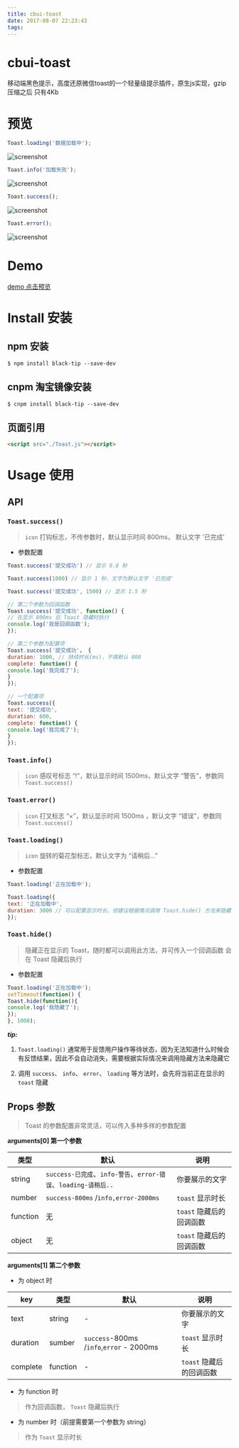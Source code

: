 ```yaml
---
title: cbui-toast
date: 2017-08-07 22:23:43
tags:
---
```

# cbui-toast 

移动端黑色提示，高度还原微信toast的一个轻量级提示插件，原生js实现，gzip压缩之后 只有4Kb
# 预览
```js
Toast.loading('数据加载中');
```
![screenshot](screenshot/1.png)
```js
Toast.info('加载失败');
```
![screenshot](screenshot/2.png)
```js
Toast.success();
```
![screenshot](screenshot/3.png)
```js
Toast.error();
```
![screenshot](screenshot/4.png)

# Demo
[demo 点击预览](https://yishibakaien.github.io/black-tip/build/index.html)

# Install 安装
## npm 安装
```shell
$ npm install black-tip --save-dev
```
## cnpm 淘宝镜像安装
```shell
$ cnpm install black-tip --save-dev
```
## 页面引用 
```html
<script src="./Toast.js"></script>
```
# Usage 使用 
## API
### `Toast.success() `

> `icon` 打钩标志，不传参数时，默认显示时间 800ms， 默认文字 '已完成'

- 参数配置

```js
Toast.success('提交成功') // 显示 0.8 秒

Toast.success(1000) // 显示 1 秒，文字为默认文字 '已完成'

Toast.success('提交成功', 1500) // 显示 1.5 秒

// 第二个参数为回调函数
Toast.success('提交成功', function() {
// 在显示 800ms 后 Toast 隐藏时执行
console.log('我是回调函数');
});

// 第二个参数为配置项
Toast.success('提交成功'， {
duration: 1000, // 持续时长(ms)，不填默认 800
complete: function() {
console.log('我完成了');
}
});

// 一个配置项
Toast.success({
text: '提交成功',
duration: 600,
complete: function() {
console.log('我完成了');
}
});

```
### `Toast.info()`
> `icon` 感叹号标志 “!”，默认显示时间 1500ms，默认文字 “警告”，参数同 `Toast.success()`

### `Toast.error()`
> `icon` 打叉标志 “×”，默认显示时间 1500ms ，默认文字 “错误”，参数同 `Toast.success()`

### `Toast.loading()`
> `icon` 旋转的菊花型标志，默认文字为 “请稍后...”

- 参数配置

```js
Toast.loading('正在加载中');

Toast.loading({
text: '正在加载中',
duration: 3000 // 可以配置显示时长，但建议根据情况调用 Toast.hide() 方法来隐藏
});
```

### `Toast.hide()`
> 隐藏正在显示的 Toast，随时都可以调用此方法，并可传入一个回调函数 会在 Toast 隐藏后执行

- 参数配置

```js
Toast.loading('正在加载中');
setTimeout(function() {
Toast.hide(function(){
console.log('我隐藏了');
});
}, 1000);
```
_**tip:**_

1. `Toast.loading()` 通常用于反馈用户操作等待状态，因为无法知道什么时候会有反馈结果，因此不会自动消失，需要根据实际情况来调用隐藏方法来隐藏它

2. 调用 `success`、 `info`、 `error`、 `loading` 等方法时，会先将当前正在显示的 `toast` 隐藏


## Props 参数

> Toast 的参数配置非常灵活，可以传入多种多样的参数配置

**arguments[0] 第一个参数**

| 类型 | 默认 | 说明 |
| ---------------- | --------------- | ------------------------------------------|
| string | `success-已完成`、`info-警告`、`error-错误`、`loading-请稍后..` | 你要展示的文字 |
| number |`success-800ms` /`info,error-2000ms` | `toast` 显示时长 |
| function | 无 | `toast` 隐藏后的回调函数 |
| object | 无 | `toast` 隐藏后的回调函数 |


**arguments[1] 第二个参数**

- 为 object 时

| key | 类型 | 默认 | 说明 |
| ----------------| ---------------- | ---------------| ------------------------------------------|
| text | string | - | 你要展示的文字 |
| duration | sumber | `success`-800ms /`info`,`error` - 2000ms | `toast` 显示时长 |
| complete | function | - | `toast` 隐藏后的回调函数 |


- 为 function 时
> 作为回调函数， `Toast` 隐藏后执行

- 为 number 时（前提需要第一个参数为 string）
> 作为 `Toast` 显示时长
